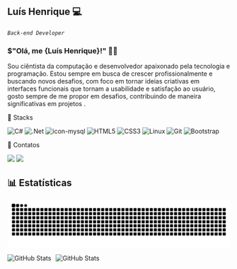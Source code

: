 ## Luís Henrique 💻

*`Back-end Developer`*

### $"Olá, me {Luís Henrique}!" 👋🏾

Sou ciêntista da computação e desenvolvedor apaixonado pela tecnologia e programação.
Estou sempre em busca de crescer profissionalmente e buscando novos desafios, com foco em tornar ideias criativas em interfaces funcionais que tornam a usabilidade e satisfação ao usuário, gosto sempre de me propor em desafios, contribuindo de maneira significativas em projetos . 

🤖 Stacks 

![C#] 
![.Net]
![icon-mysql]
![HTML5]
![CSS3]
![Linux]
![Git]
![Bootstrap]

📱 Contatos

<div>
   <a href="luishenrique0109@hotmail.com" target="_blank" rel="noreferrer"><img  aligh="center" src="https://img.shields.io/badge/-Outlook-0F6CBD?style=for-the-badge&logo=microsoftoutlook&logoColor=white""></a>
  <a href="[https://www.linkedin.com/in/julia-benedicto/](https://www.linkedin.com/in/lhspinheiro/)" target="_blank"><img  aligh="center" src="https://img.shields.io/badge/-LinkedIn-0a66c2?style=for-the-badge&logo=linkedin&logoColor=white" target="_blank"></a>
</div>

## 📊 Estatísticas 


<picture align="center">
  <source media="(prefers-color-scheme: dark)" srcset="https://raw.githubusercontent.com/lhspinheiro/lhspinheiro/output/github-contribution-grid-snake-dark.svg">
  <source media="(prefers-color-scheme: light)" srcset="https://raw.githubusercontent.com/lhspinheiro/lhspinheiro/output/github-contribution-grid-snake-dark.svg">
  <img align="center" alt="github contribution grid snake animation" src="https://raw.githubusercontent.com/lhspinheiro/lhspinheiro/output/github-contribution-grid-snake.svg">
</picture>


<p>
  <img 
    align="left" 
    alt="GitHub Stats" 
    height="200" 
    style="padding-right: 10px;" 
    src="https://github-readme-stats.vercel.app/api?username=lhspinheiro&show_icons=true&theme=tokyonight&include_all_commits=true&locale=pt-br" 
  />
</p>
  
<p>
   <img 
         align="left" 
         alt="GitHub Stats" 
         height="200" 
         src="https://github-readme-stats.vercel.app/api/top-langs/?username=lhspinheiro&theme=tokyonight&layout=compact&custom_title=Tecnologias&langs_count=9" 
     />
</p>




<!-- Links -->
[C#]: https://img.shields.io/badge/c%23-%23239120.svg?style=for-the-badge&logo=csharp&logoColor=white
[icon-mysql]: https://img.shields.io/badge/MySQL-4479A1?logo=mysql&logoColor=fff&style=for-the-badge
[.Net]: https://img.shields.io/badge/.NET-5C2D91?style=for-the-badge&logo=.net&logoColor=white
[HTML5]: https://img.shields.io/badge/html5-%23E34F26.svg?style=for-the-badge&logo=html5&logoColor=white
[CSS3]: https://img.shields.io/badge/css3-%231572B6.svg?style=for-the-badge&logo=css3&logoColor=white
[Linux]: https://img.shields.io/badge/Linux-FCC624?style=for-the-badge&logo=linux&logoColor=black
[Git]: https://img.shields.io/badge/git-%23F05033.svg?style=for-the-badge&logo=git&logoColor=white
[Bootstrap]: https://img.shields.io/badge/bootstrap-%238511FA.svg?style=for-the-badge&logo=bootstrap&logoColor=white
